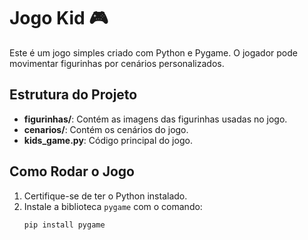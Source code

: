 # Jogo Kid 🎮

Este é um jogo simples criado com Python e Pygame. O jogador pode movimentar figurinhas por cenários personalizados.

## Estrutura do Projeto

- **figurinhas/**: Contém as imagens das figurinhas usadas no jogo.
- **cenarios/**: Contém os cenários do jogo.
- **kids_game.py**: Código principal do jogo.

## Como Rodar o Jogo

1. Certifique-se de ter o Python instalado.
2. Instale a biblioteca `pygame` com o comando:
   ```bash
   pip install pygame
